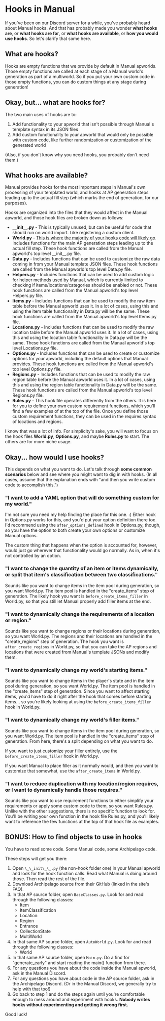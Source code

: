 # Hooks in Manual
If you've been on our Discord server for a while, you've probably heard about Manual hooks. And that has probably made you wonder **what hooks are**, or **what hooks are for**, or **what hooks are available**, or **how you would use hooks**. So let's clarify that some here.

## What are hooks?
Hooks are empty functions that we provide by default in Manual apworlds. Those empty functions are called at each stage of a Manual world's generation as part of a multiworld. So if you put your own custom code in those empty functions, you can do custom things at any stage during generation!

## Okay, but... what are hooks for?
The two main uses of hooks are to:

1. Add functionality to your apworld that isn't possible through Manual's template syntax in its JSON files
2. Add custom functionality to your apworld that would only be possible with custom code, like further randomization or customization of the generated world

(Also, if you don't know why you need hooks, you probably don't need them.)

## What hooks are available?
Manual provides hooks for the most important steps in Manual's own processing of your templated world, and hooks at AP generation steps leading up to the actual fill step (which marks the end of generation, for our purposes).

Hooks are organized into the files that they would affect in the Manual apworld, and those hook files are broken down as follows:

- **\_\_init\_\_.py** - This is typically unused, but can be useful for code that should run on world import. Like registering a custom client.
- **World.py** - <ins>This is where the majority of your hooks code will likely go</ins>. Includes functions for the main AP generation steps leading up to the actual fill step. These hook functions are called from the Manual apworld's top level \_\_init\_\_.py file.
- **Data.py** - Includes functions that can be used to customize the raw data coming in from your Manual template JSON files. These hook functions are called from the Manual apworld's top level Data.py file.
- **Helpers.py** - Includes functions that can be used to add custom logic for helper methods used by Manual, which is currently limited to checking if items/locations/categories should be enabled or not. These hook functions are called from the Manual apworld's top level Helpers.py file.
- **Items.py** - Includes functions that can be used to modify the raw item table before the Manual apworld uses it. In a lot of cases, using this and using the item table functionality in Data.py will be the same. These hook functions are called from the Manual apworld's top level Items.py file.
- **Locations.py** - Includes functions that can be used to modify the raw location table before the Manual apworld uses it. In a lot of cases, using this and using the location table functionality in Data.py will be the same. These hook functions are called from the Manual apworld's top level Locations.py file.
- **Options.py** - Includes functions that can be used to create or customize options for your apworld, including the default options that Manual provides. These hook functions are called from the Manual apworld's top level Options.py file.
- **Regions.py** - Includes functions that can be used to modify the raw region table before the Manual apworld uses it. In a lot of cases, using this and using the region table functionality in Data.py will be the same. These hook functions are called from the Manual apworld's top level Regions.py file.
- **Rules.py** - This hook file operates differently from the others. It is here for you to define your own custom requirement functions, which you'll find a few examples of at the top of the file. Once you define those custom requirement functions, they can be used in the requires syntax of locations and regions.

I know that was a lot of info. For simplicity's sake, you will want to focus on the hook files **World.py**, **Options.py**, and maybe **Rules.py** to start. The others are for more niche usage.

## Okay... how would I use hooks?
This depends on what you want to do. Let's talk through **some common scenarios** below and see where you might want to dig in with hooks. (In all cases, assume that the explanation ends with "and then you write custom code to accomplish this.")

### "I want to add a YAML option that will do something custom for my world."
I'm not sure you need my help finding the place for this one. :) Either hook in Options.py works for this, and you'd put your option definition there too. I'd recommend using the `after_options_defined` hook in Options.py, though, so you have the option to both create your own options or customize Manual options.

The custom thing that happens when the option is accounted for, however, would just go wherever that functionality would go normally. As in, when it's not controlled by an option.

### "I want to change the quantity of an item or items dynamically, or split that item's classification between two classifications."
Sounds like you want to change items in the item pool during generation, so you want World.py. The item pool is handled in the "create_items" step of generation. The likely hook you want is `before_create_items_filler` in World.py, so that you still let Manual properly add filler items at the end.

### "I want to dynamically change the requirements of a location or region."
Sounds like you want to change regions or their locations during generation, so you want World.py. The regions and their locations are handled in the "create_regions" step of generation. The hook you want is `after_create_regions` in World.py, so that you can take the AP regions and locations that were created from Manual's template JSONs and modify them.

### "I want to dynamically change my world's starting items."
Sounds like you want to change items in the player's state and in the item pool during generation, so you want World.py. The item pool is handled in the "create_items" step of generation. Since you want to affect starting items, you'd have to do it right after the hook that comes before starting items... so you're likely looking at using the `before_create_items_filler` hook in World.py.

### "I want to dynamically change my world's filler items."
Sounds like you want to change items in the item pool during generation, so you want World.py. The item pool is handled in the "create_items" step of generation.  From here, there's a split depending on what you want to do. 

If you want to just customize your filler entirely, use the `before_create_items_filler` hook in World.py. 

If you want Manual to place filler as it normally would, and then you want to customize that somewhat, use the `after_create_items` in World.py.

### "I want to reduce duplication with my location/region requires, or I want to dynamically handle those requires."
Sounds like you want to use requirement functions to either simplify your requirements or apply some custom code to them, so you want Rules.py. Unlike with the other suggestions, there is no specific function to look for. You'll be writing your own function in the hook file Rules.py, and you'll likely want to reference the few functions at the top of that hook file as examples.

## BONUS: How to find objects to use in hooks
You have to read some code. Some Manual code, some Archipelago code.

These steps will get you there:

1. Open `\_\_init\_\_.py` (the non-hook folder one) in your Manual apworld and look for the hook function calls. Read what Manual is doing around those. Then read the rest of the file.
2. Download Archipelago source from their GitHub (linked in the site's FAQ).
3. In that AP source folder, open `BaseClasses.py`. Look for and read through the following classes:
    - Item
    - ItemClassification
    - Location
    - Region
    - Entrance
    - CollectionState
    - MultiWorld
4. In that same AP source folder, open `AutoWorld.py`. Look for and read through the following classes:
    - World
5. In that same AP source folder, open `Main.py`. Do a find for "generate_early" and start reading the main() function from there.
6. For any questions you have about the code inside the Manual apworld, ask in the Manual Discord.
7. For any questions you have about code in the AP source folder, ask in the Archipelago Discord. (Or in the Manual Discord, we generally try to help with that too!)
8. Go back to step 1 and do the steps again until you're comfortable enough to mess around and experiment with hooks. **Nobody writes hooks without experimenting and getting it wrong first.**

Good luck!
